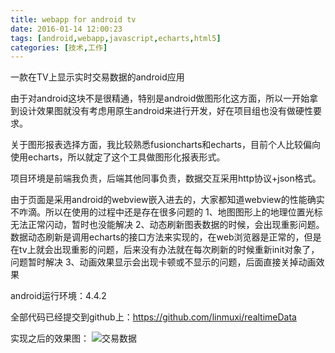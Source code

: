 ```yaml
---
title: webapp for android tv
date: 2016-01-14 12:00:23
tags: [android,webapp,javascript,echarts,html5]
categories: [技术,工作]
---
```

一款在TV上显示实时交易数据的android应用
<!--more-->
由于对android这块不是很精通，特别是android做图形化这方面，所以一开始拿到设计效果图就没有考虑用原生android来进行开发，好在项目组也没有做硬性要求。

关于图形报表选择方面，我比较熟悉fusioncharts和echarts，目前个人比较偏向使用echarts，所以就定了这个工具做图形化报表形式。

项目环境是前端我负责，后端其他同事负责，数据交互采用http协议+json格式。

由于页面是采用android的webview嵌入进去的，大家都知道webview的性能确实不咋滴。所以在使用的过程中还是存在很多问题的
1、地图图形上的地理位置光标无法正常闪动，暂时也没能解决
2、动态刷新图表数据的时候，会出现重影问题。
   数据动态刷新是调用echarts的接口方法来实现的，在web浏览器是正常的，但是在tv上就会出现重影的问题，后来没有办法就在每次刷新的时候重新init对象了，问题暂时解决
3、动画效果显示会出现卡顿或不显示的问题，后面直接关掉动画效果

android运行环境：4.4.2

全部代码已经提交到github上：https://github.com/linmuxi/realtimeData

实现之后的效果图：
![交易数据](http://7xqlat.com1.z0.glb.clouddn.com/realtimeData_2016010601.jpg)